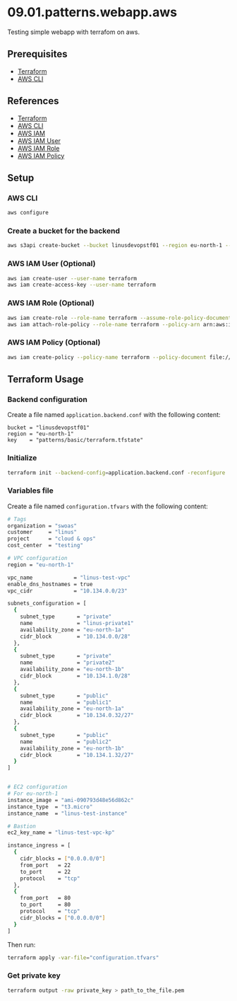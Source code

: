 # 09.01.patterns.webapp.aws

Testing simple webapp with terrafom on aws.

## Prerequisites

- [Terraform](https://www.terraform.io/downloads.html)
- [AWS CLI](https://docs.aws.amazon.com/cli/latest/userguide/cli-chap-install.html)

## References

- [Terraform](https://www.terraform.io/)
- [AWS CLI](https://aws.amazon.com/cli/)
- [AWS IAM](https://aws.amazon.com/iam/)
- [AWS IAM User](https://docs.aws.amazon.com/IAM/latest/UserGuide/id_users.html)
- [AWS IAM Role](https://docs.aws.amazon.com/IAM/latest/UserGuide/id_roles.html)
- [AWS IAM Policy](https://docs.aws.amazon.com/IAM/latest/UserGuide/access_policies.html)

## Setup

### AWS CLI

```bash
aws configure
```

### Create a bucket for the backend

```bash
aws s3api create-bucket --bucket linusdevopstf01 --region eu-north-1 --create-bucket-configuration LocationConstraint=eu-north-1

```

### AWS IAM User (Optional)

```bash
aws iam create-user --user-name terraform
aws iam create-access-key --user-name terraform
```

### AWS IAM Role (Optional)

```bash
aws iam create-role --role-name terraform --assume-role-policy-document file://aws/iam/terraform-role.json
aws iam attach-role-policy --role-name terraform --policy-arn arn:aws:iam::aws:policy/AdministratorAccess
```

### AWS IAM Policy (Optional)

```bash
aws iam create-policy --policy-name terraform --policy-document file://aws/iam/terraform-policy.json
```

## Terraform Usage

### Backend configuration

Create a file named `application.backend.conf` with the following content:

```hcl
bucket = "linusdevopstf01"
region = "eu-north-1"
key    = "patterns/basic/terraform.tfstate"
```

### Initialize

```bash
terraform init --backend-config=application.backend.conf -reconfigure
```

### Variables file

Create a file named `configuration.tfvars` with the following content:

```bash
# Tags
organization = "swoas"
customer     = "linus"
project      = "cloud & ops"
cost_center  = "testing"

# VPC configuration
region = "eu-north-1"

vpc_name             = "linus-test-vpc"
enable_dns_hostnames = true
vpc_cidr             = "10.134.0.0/23"

subnets_configuration = [
  {
    subnet_type       = "private"
    name              = "linus-private1"
    availability_zone = "eu-north-1a"
    cidr_block        = "10.134.0.0/28"
  },
  {
    subnet_type       = "private"
    name              = "private2"
    availability_zone = "eu-north-1b"
    cidr_block        = "10.134.1.0/28"
  },
  {
    subnet_type       = "public"
    name              = "public1"
    availability_zone = "eu-north-1a"
    cidr_block        = "10.134.0.32/27"
  },
  {
    subnet_type       = "public"
    name              = "public2"
    availability_zone = "eu-north-1b"
    cidr_block        = "10.134.1.32/27"
  }
]


# EC2 configuration
# For eu-north-1
instance_image = "ami-090793d48e56d862c"
instance_type  = "t3.micro"
instance_name  = "linus-test-instance"

# Bastion
ec2_key_name = "linus-test-vpc-kp"

instance_ingress = [
  {
    cidr_blocks = ["0.0.0.0/0"]
    from_port   = 22
    to_port     = 22
    protocol    = "tcp"
  },
  {
    from_port   = 80
    to_port     = 80
    protocol    = "tcp"
    cidr_blocks = ["0.0.0.0/0"]
  }
]

```

Then run:

```bash
terraform apply -var-file="configuration.tfvars"
```

### Get private key

```bash
terraform output -raw private_key > path_to_the_file.pem
```
